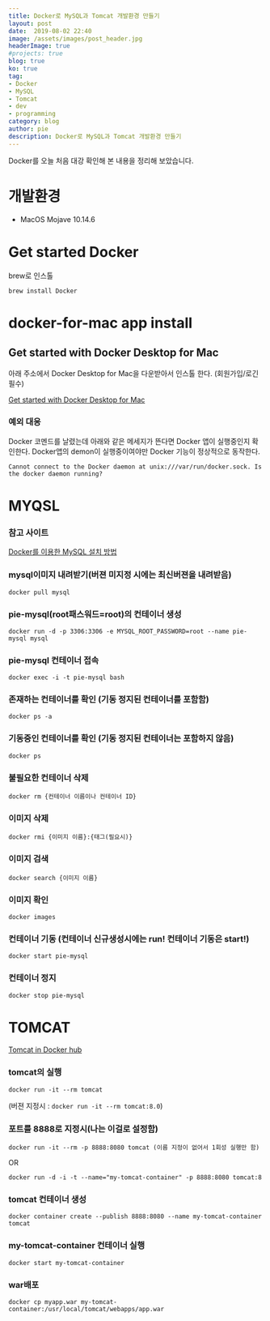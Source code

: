 ```yaml
---
title: Docker로 MySQL과 Tomcat 개발환경 만들기
layout: post
date:  2019-08-02 22:40
image: /assets/images/post_header.jpg
headerImage: true
#projects: true
blog: true
ko: true
tag:
- Docker
- MySQL
- Tomcat
- dev
- programming
category: blog
author: pie
description: Docker로 MySQL과 Tomcat 개발환경 만들기
---
```

Docker를 오늘 처음  대강 확인해 본 내용을 정리해 보았습니다.

# 개발환경
- MacOS Mojave 10.14.6

# Get started Docker
brew로 인스톨
```
brew install Docker
```

# docker-for-mac app install
## Get started with Docker Desktop for Mac
아래 주소에서 Docker Desktop for Mac을 다운받아서 인스톨 한다. (회원가입/로긴 필수)

[Get started with Docker Desktop for Mac](https://docs.docker.com/docker-for-mac/)


### 예외 대응
Docker 코멘드를 날렸는데 아래와 같은 메세지가 뜬다면 Docker 앱이 실행중인지 확인한다.
Docker앱의 demon이 실행중이여야만 Docker 기능이 정상적으로 동작한다. 
```
Cannot connect to the Docker daemon at unix:///var/run/docker.sock. Is the docker daemon running?
```

# MYQSL

### 참고 사이트
[Docker를 이용한 MySQL 설치 방법](https://jayden-lee.github.io/post/docker/mysql-install/)

### mysql이미지 내려받기(버젼 미지정 시에는 최신버젼을 내려받음)
```
docker pull mysql
```

### pie-mysql(root패스워드=root)의 컨테이너 생성
```
docker run -d -p 3306:3306 -e MYSQL_ROOT_PASSWORD=root --name pie-mysql mysql
```

### pie-mysql 컨테이너 접속
```
docker exec -i -t pie-mysql bash
```

### 존재하는 컨테이너를 확인 (기동 정지된 컨테이너를 포함함)
```
docker ps -a
```

### 기동중인 컨테이너를 확인 (기동 정지된 컨테이너는 포함하지 않음)
```
docker ps
```

### 불필요한 컨테이너 삭제
```
docker rm {컨테이너 이름이나 컨테이너 ID}
```

### 이미지 삭제
```
docker rmi {이미지 이름}:{태그(필요시)}
```

### 이미지 검색
```
docker search {이미지 이름}
```

### 이미지 확인
```
docker images
```

### 컨테이너 기동 (컨테이너 신규생성시에는 run! 컨테이너 기동은 start!)
```
docker start pie-mysql
```

### 컨테이너 정지
```
docker stop pie-mysql
```

# TOMCAT
[Tomcat in Docker hub](https://hub.docker.com/_/tomcat)

### tomcat의 실행
```
docker run -it --rm tomcat
```
(버젼 지정시 : ```docker run -it --rm tomcat:8.0```)

### 포트를 8888로 지정시(나는 이걸로 설정함)
```
docker run -it --rm -p 8888:8080 tomcat (이름 지정이 없어서 1회성 실행만 함)
```
OR
```
docker run -d -i -t --name="my-tomcat-container" -p 8888:8080 tomcat:8
```

### tomcat 컨테이너 생성
```
docker container create --publish 8888:8080 --name my-tomcat-container tomcat
```

### my-tomcat-container 컨테이너 실행
```
docker start my-tomcat-container
```

### war배포
```
docker cp myapp.war my-tomcat-container:/usr/local/tomcat/webapps/app.war
```
